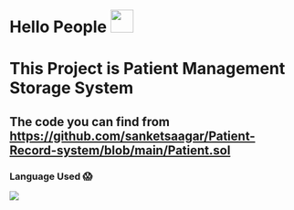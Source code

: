 # Hello People <a> <img width= "40px " src = "https://camo.githubusercontent.com/e8e7b06ecf583bc040eb60e44eb5b8e0ecc5421320a92929ce21522dbc34c891/68747470733a2f2f6d656469612e67697068792e636f6d2f6d656469612f6876524a434c467a6361737252346961377a2f67697068792e676966"> </a>

<h1> This Project is Patient Management Storage System</h1>

## The code you can find from <a href="here">https://github.com/sanketsaagar/Patient-Record-system/blob/main/Patient.sol</a>

### Language Used :scream:
<p align="left">
  <a href="https://skillicons.dev">
    <img src="https://skillicons.dev/icons?i=solidity" />
  </a>
</p>
